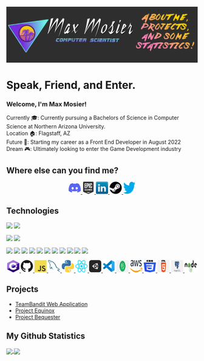 [![Header](https://raw.githubusercontent.com/Mmosier11/Mmosier11/master/assets/github_header.png "Header")](https://maxmosier.com/)

# Speak, Friend, and Enter.
### Welcome, I'm Max Mosier!
Currently 🎓: Currently pursuing a Bachelors of Science in Computer Science at Northern Arizona University. <br/> 
Location 🏠: Flagstaff, AZ <br/> 
Future 🏢: Starting my career as a Front End Developer in August 2022 <br/>
Dream 🎮: Ultimately looking to enter the Game Development industry <br />


## Where else can you find me?
<p align="center">
	<a href="" title="Taxnan#2497"> <img alt="Taxnan #2497" height="32" width="32" src="assets/discord.svg" /> </a>
	<a href="" title="Taxnan"> <img alt="Taxnan"height="32" width="32" src="assets/epicgames.svg" /> </a>
	<a href="https://www.linkedin.com/in/max-mosier/" title="Max Mosier"> <img height="32" width="32" src="assets/linkedin.png" /> </a>
	<a href="https://steamcommunity.com/profiles/76561198067190703" title="Taxnan"> <img height="32" width="32" src="assets/steam.svg" /> </a>
	<a href="https://twitter.com/senpaisumpie" title="@SenpaiSumpie"> <img height="32" width="32" src="assets/twitter.png" /> </a>
</p>

## Technologies
![](https://img.shields.io/badge/OS-Windows-informational?logo=windows&logoColor=white&color=6cf3e6&style=for-the-badge) 
![](https://img.shields.io/badge/OS-Linux-informational?style=for-the-badge&logo=linux&logoColor=white&color=6cf3e6)

![](https://img.shields.io/badge/Editor-Atom-informational?style=flat&logo=atom-idea&logoColor=white&color=6cf3e6)
![](https://img.shields.io/badge/visualstudiocode-badge-blue.svg?style=for-the-badge&logo=visual-studio-code-idea&logoColor=white&color=6cf3e6)


![](https://img.shields.io/badge/Code-Python-informational?style=flat&logo=python&logoColor=white&color=2bbc8a)
![](https://img.shields.io/badge/Code-JavaScript-informational?style=flat&logo=javascript&logoColor=white&color=2bbc8a)
![](https://img.shields.io/badge/Code-Golang-informational?style=flat&logo=go&logoColor=white&color=2bbc8a)
![](https://img.shields.io/badge/Code-Make-informational?style=flat&logo=cmake&logoColor=white&color=2bbc8a)
![](https://img.shields.io/badge/Code-Vue-informational?style=flat&logo=vue.js&logoColor=white&color=2bbc8a)
![](https://img.shields.io/badge/Shell-Bash-informational?style=flat&logo=gnu-bash&logoColor=white&color=2bbc8a)
![](https://img.shields.io/badge/Tools-PostgreSQL-informational?style=flat&logo=postgresql&logoColor=white&color=2bbc8a)
![](https://img.shields.io/badge/Tools-Docker-informational?style=flat&logo=docker&logoColor=white&color=2bbc8a)
![](https://img.shields.io/badge/Tools-Kubernetes-informational?style=flat&logo=kubernetes&logoColor=white&color=2bbc8a)
![](https://img.shields.io/badge/Tools-Red_Hat_OpenShift-informational?style=flat&logo=red-hat-open-shift&logoColor=white&color=2bbc8a)
![](https://img.shields.io/badge/Cloud-Digital_Ocean-informational?style=flat&logo=digitalocean&logoColor=white&color=2bbc8a)
<p align="center">
	<a href="" title="C#"> <img height="32" width="32" src="assets/csharp.png" /> </a>
	<a href="" title="Github"> <img height="32" width="32" src="assets/github.png" /> </a>
	<a href="" title="JavaScript"> <img height="32" width="32" src="assets/javascript.png" /> </a>
	<a href="" title="MySQL"> <img height="32" width="32" src="assets/mysql.png" /> </a>
	<a href="" title="Python"> <img height="32" width="32" src="assets/python.png" /> </a>
	<a href="" title="React"> <img height="32" width="32" src="assets/react.png" /> </a>
	<a href="" title="Unity"> <img height="32" width="32" src="assets/unity.png" /> </a>
	<a href="" title="VSCode"> <img height="32" width="32" src="assets/vscode.png" /> </a>
	<a href="" title="Atom"> <img height="32" width="32" src="assets/atom.png" /> </a>
	<a href="" title="AWS"> <img height="32" width="32" src="assets/aws.png" /> </a>
	<a href="" title="CSS3"> <img height="32" width="32" src="assets/css3.png" /> </a>
	<a href="" title="HTML"> <img height="32" width="32" src="assets/html.png" /> </a>
	<a href="" title="PostgreSQL"> <img height="32" width="32" src="assets/postgresql.png" /> </a>
	<a href="" title="NodeJS"> <img height="32" width="32" src="assets/nodejs.png" /> </a>
</p>

## Projects
<ul>
	<li><a href="https://github.com/QJMTech/TeamBandit" title="TeamBandit"> TeamBandit Web Application </a></li>
	<li><a href="https://maxmosier.com/game-projects/project-equinox/index.html" title="Equinox"> Project Equinox </a></li>
	<li><a href="" title="Bequester"> Project Bequester </a></li>
</ul>


## My Github Statistics
<a href="https://github.com/Mmosier11">
  <img align="center" src="https://github-readme-stats.vercel.app/api?username=Mmosier11&show_icons=true&theme=radical" />
</a>
<a href="https://github.com/Mmosier11">
  <img align="center" src="https://github-readme-stats.vercel.app/api/top-langs/?username=Mmosier11&theme=radical"/>
</a>



